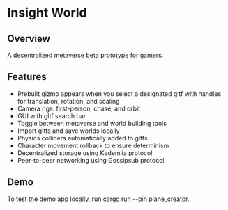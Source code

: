# Insight World

## Overview
A decentralized metaverse beta prototype for gamers.

## Features
* Prebuilt gizmo appears when you select a designated gltf with handles for translation, rotation, and scaling
* Camera rigs: first-person, chase, and orbit
* GUI with gltf search bar
* Toggle between metaverse and world building tools
* Import gltfs and save worlds locally
* Physics colliders automatically added to gltfs
* Character movement rollback to ensure determinism
* Decentralized storage using Kademlia protocol
* Peer-to-peer networking using Gossipsub protocol

## Demo
To test the demo app locally, run cargo run --bin plane_creator.
